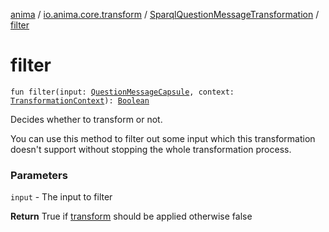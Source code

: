 [anima](../../index.md) / [io.anima.core.transform](../index.md) / [SparqlQuestionMessageTransformation](index.md) / [filter](./filter.md)

# filter

`fun filter(input: `[`QuestionMessageCapsule`](../-question-message-capsule/index.md)`, context: `[`TransformationContext`](../../io.anima.transform/-transformation-context/index.md)`): `[`Boolean`](https://kotlinlang.org/api/latest/jvm/stdlib/kotlin/-boolean/index.html)

Decides whether to transform or not.

You can use this method to filter out some input which
this transformation doesn't support without stopping
the whole transformation process.

### Parameters

`input` - The input to filter

**Return**
True if [transform](../../io.anima.transform/-transformation/transform.md) should be applied otherwise false

